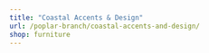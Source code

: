```yaml
---
title: "Coastal Accents & Design"
url: /poplar-branch/coastal-accents-and-design/
shop: furniture
---
```

